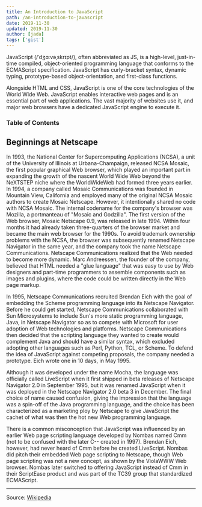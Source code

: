 ```yaml
---
title: An Introduction to JavaScript
path: /an-introduction-to-javascript
date: 2019-11-30
updated: 2019-11-30
author: [jada]
tags: ['gist']
---
```


JavaScript (/ˈdʒɑːvəˌskrɪpt/), often abbreviated as JS, is a high-level, just-in-time compiled, object-oriented programming language that conforms to the ECMAScript specification. JavaScript has curly-bracket syntax, dynamic typing, prototype-based object-orientation, and first-class functions.

Alongside HTML and CSS, JavaScript is one of the core technologies of the World Wide Web. JavaScript enables interactive web pages and is an essential part of web applications. The vast majority of websites use it, and major web browsers have a dedicated JavaScript engine to execute it.

### Table of Contents

## Beginnings at Netscape

In 1993, the National Center for Supercomputing Applications (NCSA), a unit of the University of Illinois at Urbana-Champaign, released NCSA Mosaic, the first popular graphical Web browser, which played an important part in expanding the growth of the nascent World Wide Web beyond the NeXTSTEP niche where the WorldWideWeb had formed three years earlier. In 1994, a company called Mosaic Communications was founded in Mountain View, California and employed many of the original NCSA Mosaic authors to create Mosaic Netscape. However, it intentionally shared no code with NCSA Mosaic. The internal codename for the company's browser was Mozilla, a portmanteau of "Mosaic and Godzilla". The first version of the Web browser, Mosaic Netscape 0.9, was released in late 1994. Within four months it had already taken three-quarters of the browser market and became the main web browser for the 1990s. To avoid trademark ownership problems with the NCSA, the browser was subsequently renamed Netscape Navigator in the same year, and the company took the name Netscape Communications. Netscape Communications realized that the Web needed to become more dynamic. Marc Andreessen, the founder of the company, believed that HTML needed a "glue language" that was easy to use by Web designers and part-time programmers to assemble components such as images and plugins, where the code could be written directly in the Web page markup.

In 1995, Netscape Communications recruited Brendan Eich with the goal of embedding the Scheme programming language into its Netscape Navigator. Before he could get started, Netscape Communications collaborated with Sun Microsystems to include Sun's more static programming language, Java, in Netscape Navigator so as to compete with Microsoft for user adoption of Web technologies and platforms. Netscape Communications then decided that the scripting language they wanted to create would complement Java and should have a similar syntax, which excluded adopting other languages such as Perl, Python, TCL, or Scheme. To defend the idea of JavaScript against competing proposals, the company needed a prototype. Eich wrote one in 10 days, in May 1995.

Although it was developed under the name Mocha, the language was officially called LiveScript when it first shipped in beta releases of Netscape Navigator 2.0 in September 1995, but it was renamed JavaScript when it was deployed in the Netscape Navigator 2.0 beta 3 in December. The final choice of name caused confusion, giving the impression that the language was a spin-off of the Java programming language, and the choice has been characterized as a marketing ploy by Netscape to give JavaScript the cachet of what was then the hot new Web programming language.

There is a common misconception that JavaScript was influenced by an earlier Web page scripting language developed by Nombas named Cmm (not to be confused with the later C-- created in 1997). Brendan Eich, however, had never heard of Cmm before he created LiveScript. Nombas did pitch their embedded Web page scripting to Netscape, though Web page scripting was not a new concept, as shown by the ViolaWWW Web browser. Nombas later switched to offering JavaScript instead of Cmm in their ScriptEase product and was part of the TC39 group that standardized ECMAScript.

---

Source: [Wikipedia](https://en.wikipedia.org/wiki/JavaScript)

